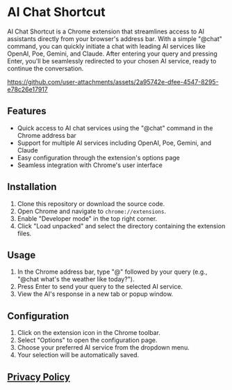 # AI Chat Shortcut

AI Chat Shortcut is a Chrome extension that streamlines access to AI assistants directly from your browser's address bar. With a simple "@chat" command, you can quickly initiate a chat with leading AI services like OpenAI, Poe, Gemini, and Claude. After entering your query and pressing Enter, you'll be seamlessly redirected to your chosen AI service, ready to continue the conversation.

https://github.com/user-attachments/assets/2a95742e-dfee-4547-8295-e78c26e17917

## Features

- Quick access to AI chat services using the "@chat" command in the Chrome address bar
- Support for multiple AI services including OpenAI, Poe, Gemini, and Claude
- Easy configuration through the extension's options page
- Seamless integration with Chrome's user interface

## Installation

1. Clone this repository or download the source code.
2. Open Chrome and navigate to `chrome://extensions`.
3. Enable "Developer mode" in the top right corner.
4. Click "Load unpacked" and select the directory containing the extension files.

## Usage

1. In the Chrome address bar, type "@" followed by your query (e.g., "@chat what's the weather like today?").
2. Press Enter to send your query to the selected AI service.
3. View the AI's response in a new tab or popup window.

## Configuration

1. Click on the extension icon in the Chrome toolbar.
2. Select "Options" to open the configuration page.
3. Choose your preferred AI service from the dropdown menu.
4. Your selection will be automatically saved.

## [Privacy Policy](https://rxliuli.com/webstore/privacy)
